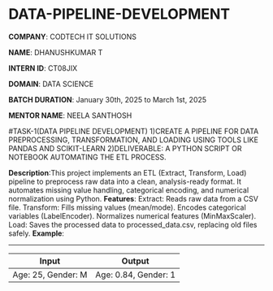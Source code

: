 # DATA-PIPELINE-DEVELOPMENT

**COMPANY**: CODTECH IT SOLUTIONS

**NAME**: DHANUSHKUMAR T

**INTERN ID**: CT08JIX

**DOMAIN**: DATA SCIENCE

**BATCH DURATION**: January 30th, 2025 to March 1st, 2025

**MENTOR NAME**: NEELA SANTHOSH

#TASK-1(DATA PIPELINE DEVELOPMENT)
  1)CREATE A PIPELINE FOR DATA PREPROCESSING, TRANSFORMATION, AND LOADING USING TOOLS LIKE PANDAS AND SCIKIT-LEARN
  2)DELIVERABLE: A PYTHON SCRIPT OR NOTEBOOK AUTOMATING THE ETL PROCESS.

  **Description**:This project implements an ETL (Extract, Transform, Load) pipeline to preprocess raw data into a clean, analysis-ready format. It automates missing value handling, categorical encoding, and numerical normalization using Python.
  **Features**: Extract: Reads raw data from a CSV file.
                Transform:
                     Fills missing values (mean/mode).
                     Encodes categorical variables (LabelEncoder).
                     Normalizes numerical features (MinMaxScaler).
                Load: Saves the processed data to processed_data.csv, replacing old files safely.
  **Example**:
  __________________________________________
  |       Input	      |              Output|
  |-------------------|--------------------|
  |Age: 25, Gender: M |Age: 0.84, Gender: 1|
